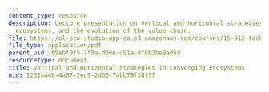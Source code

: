 ```yaml
---
content_type: resource
description: Lecture presentation on vertical and horizontal strategies in converging
  ecosystems, and the evolution of the value chain.
file: https://ol-ocw-studio-app-qa.s3.amazonaws.com/courses/15-912-technology-strategy-fall-2008/1231ba484a072ec92d007abb79f18f37_lec_14.pdf
file_type: application/pdf
parent_uid: 09ebf9f5-7f5a-d06e-d51a-df0b2be9ad5d
resourcetype: Document
title: Vertical and Horizontal Strategies in Converging Ecosystems
uid: 1231ba48-4a07-2ec9-2d00-7abb79f18f37
---
```

